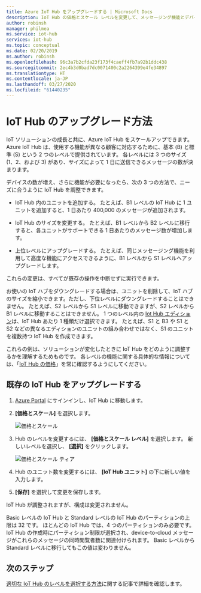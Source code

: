 ```yaml
---
title: Azure IoT Hub をアップグレードする | Microsoft Docs
description: IoT Hub の価格とスケール レベルを変更して、メッセージング機能とデバイス管理機能を強化します。
author: robinsh
manager: philmea
ms.service: iot-hub
services: iot-hub
ms.topic: conceptual
ms.date: 02/20/2019
ms.author: robinsh
ms.openlocfilehash: 96c3a7b2cfda23f173f4caeff4fb7a92b1ddc438
ms.sourcegitcommit: 2ec4b3d0bad7dc0071400c2a2264399e4fe34897
ms.translationtype: HT
ms.contentlocale: ja-JP
ms.lasthandoff: 03/27/2020
ms.locfileid: "61440235"
---
```

# <a name="how-to-upgrade-your-iot-hub"></a>IoT Hub のアップグレード方法

IoT ソリューションの成長と共に、Azure IoT Hub をスケールアップできます。 Azure IoT Hub は、使用する機能が異なる顧客に対応するために、基本 (B) と標準 (S) という 2 つのレベルで提供されています。 各レベルには 3 つのサイズ (1、2、および 3) があり、サイズによって 1 日に送信できるメッセージの数が決まります。

デバイスの数が増え、さらに機能が必要になったら、次の 3 つの方法で、ニーズに合うように IoT Hub を調整できます。

* IoT Hub 内のユニットを追加する。 たとえば、B1 レベルの IoT Hub に 1 ユニットを追加すると、1 日あたり 400,000 のメッセージが追加されます。

* IoT Hub のサイズを変更する。 たとえば、B1 レベルから B2 レベルに移行すると、各ユニットがサポートできる 1 日あたりのメッセージ数が増加します。

* 上位レベルにアップグレードする。 たとえば、同じメッセージング機能を利用して高度な機能にアクセスできるように、B1 レベルから S1 レベルへアップグレードします。

これらの変更は、すべてが既存の操作を中断せずに実行できます。

お使いの IoT ハブをダウングレードする場合は、ユニットを削除して、IoT ハブ のサイズを縮小できます。ただし、下位レベルにダウングレードすることはできません。 たとえば、S2 レベルから S1 レベルに移動できますが、S2 レベルから B1 レベルに移動することはできません。 1 つのレベル内の [Iot Hub エディション](https://azure.microsoft.com/pricing/details/iot-hub/)は、IoT Hub あたり 1 種類だけ選択できます。 たとえば、S1 と B3 や S1 と S2 などの異なるエディションのユニットの組み合わせではなく、S1 のユニットを複数持つ IoT Hub を作成できます。

これらの例は、ソリューションが変化したときに IoT Hub をどのように調整するかを理解するためものです。 各レベルの機能に関する具体的な情報については、「[IoT Hub の価格](https://azure.microsoft.com/pricing/details/iot-hub/)」を常に確認するようにしてください。

## <a name="upgrade-your-existing-iot-hub"></a>既存の IoT Hub をアップグレードする

1. [Azure Portal](https://portal.azure.com/) にサインインし、IoT Hub に移動します。

2. **[価格とスケール]** を選択します。

   ![価格とスケール](./media/iot-hub-upgrade/pricing-scale.png)

3. Hub のレベルを変更するには、 **[価格とスケール レベル]** を選択します。 新しいレベルを選択し、 **[選択]** をクリックします。

   ![価格とスケール ティア](./media/iot-hub-upgrade/select-tier.png)

4. Hub のユニット数を変更するには、 **[IoT Hub ユニット]** の下に新しい値を入力します。

5. **[保存]** を選択して変更を保存します。

IoT Hub が調整されますが、構成は変更されません。

Basic レベルの IoT Hub と Standard レベルの IoT Hub のパーティションの上限は 32 です。 ほとんどの IoT Hub では、4 つのパーティションのみ必要です。 IoT Hub の作成時にパーティション制限が選択され、device-to-cloud メッセージがこれらのメッセージの同時閲覧者数に関連付けられます。 Basic レベルから Standard レベルに移行してもこの値は変わりません。

## <a name="next-steps"></a>次のステップ

[適切な IoT Hub のレベルを選択する方法](iot-hub-scaling.md)に関する記事で詳細を確認します。